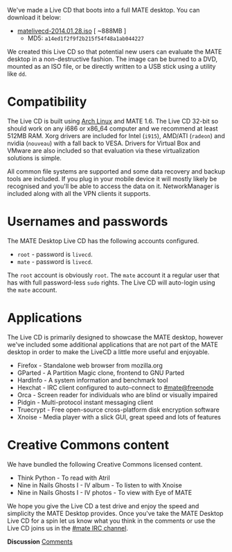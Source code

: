 <!-- 
.. link: 
.. description: 
.. tags: Arch Linux,News,draft
.. date: 2014/01/28 18:19:40
.. title: MATE desktop Live CD
.. slug: 2014-01-28-mate-desktop-live-cd
.. author: Martin Wimpress
-->

We've made a Live CD that boots into a full MATE desktop. You can download it
below:

  * [matelivecd-2014.01.28.iso](http://repo.mate-desktop.org/livecd/matelivecd-2014.01.28.iso) [ ~888MB ]
    * MD5: `a14ed1f2f9f2b215f54f48a1ab044227`

We created this Live CD so that potential new users can evaluate the MATE desktop
in a non-destructive fashion. The image can be burned to a DVD, mounted as an ISO
file, or be directly written to a USB stick using a utility like `dd`.

Compatibility
=============

The Live CD is built using [Arch Linux](http://www.archlinux.org) and MATE 1.6.
The Live CD 32-bit so should work on any i686 or x86_64 computer and we recommend
at least 512MB RAM. Xorg drivers are included for Intel (`i915`), AMD/ATI
(`radeon`) and nvidia (`nouveau`) with a fall back to VESA. Drivers for Virtual
Box and VMware are also included so that evaluation via these virtualization
solutions is simple.

All common file systems are supported and some data recovery and backup tools
are included. If you plug in your mobile device it will mostly likely be
recognised and you'll be able to access the data on it. NetworkManager is
included along with all the VPN clients it supports.

Usernames and passwords
=======================

The MATE Desktop Live CD has the following accounts configured.

  * `root` - password is `livecd`.
  * `mate` - password is `livecd`.

The `root` account is obviously `root`. The `mate` account it a regular user
that has with full password-less `sudo` rights. The Live CD will auto-login
using the `mate` account.

Applications
============

The Live CD is primarily designed to showcase the MATE desktop, however we've
included some additional applications that are not part of the MATE desktop
in order to make the LiveCD a little more useful and enjoyable.

  * Firefox   - Standalone web browser from mozilla.org
  * GParted   - A Partition Magic clone, frontend to GNU Parted
  * HardInfo  - A system information and benchmark tool
  * Hexchat   - IRC client configured to auto-connect to [#mate@freenode](https://webchat.freenode.net/?channels=#mate)
  * Orca      - Screen reader for individuals who are blind or visually impaired
  * Pidgin    - Multi-protocol instant messaging client
  * Truecrypt - Free open-source cross-platform disk encryption software
  * Xnoise    - Media player with a slick GUI, great speed and lots of features

Creative Commons content
========================

We have bundled the following Creative Commons licensed content.

  * Think Python                        - To read with Atril
  * Nine in Nails Ghosts I - IV album   - To listen to with Xnoise
  * Nine in Nails Ghosts I - IV photos  - To view with Eye of MATE

We hope you give the Live CD a test drive and enjoy the speed and simplicity
the MATE Desktop provides. Once you've take the MATE Desktop Live CD for a
spin let us know what you think in the comments or use the Live CD joins us
in the [#mate IRC channel](https://webchat.freenode.net/?channels=#mate).

<div class="alert alert-success">
<strong>Discussion</strong> <a href="http://forums.mate-desktop.org/viewtopic.php?f=20&t=0000" class="alert-link">Comments</a>
</div>
